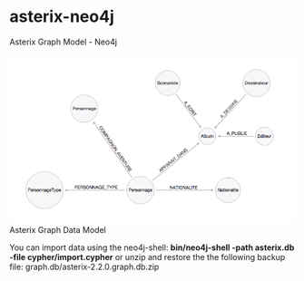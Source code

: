 # asterix-neo4j
Asterix Graph Model - Neo4j

![alt tag](https://raw.githubusercontent.com/sfrechette/asterix-neo4j/master/graphmodel_asterix.png)
Asterix Graph Data Model

You can import data using the neo4j-shell: **bin/neo4j-shell -path asterix.db -file cypher/import.cypher** or
unzip and restore the the following backup file: graph.db/asterix-2.2.0.graph.db.zip


